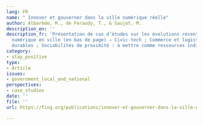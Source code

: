 ```yaml
---
lang: FR
name: " Innover et gouverner dans la ville numérique réelle"
author: Albarède, M., de Feraudy, T., & Saujot, M.
description_en: ''
description_fr: 'Présentation de cas d’études sur les évolutions récentes liées au
  numérique en ville (en bas de page) – Civic-tech ; Commerce et logistique ; mobilités
  durables ; Sociabilités de proximité : à mettre comme ressources individuelles'
category:
- stay_positive
type:
- Article
issues:
- government_local_and_national
perspectives:
- case_studies
date: ''
file: ''
url: https://fing.org/publications/innover-et-gouverner-dans-la-ville-numerique-reelle.html

---
```

